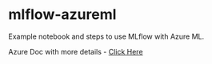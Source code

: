 # mlflow-azureml
Example notebook and steps to use MLflow with Azure ML.

Azure Doc with more details - <a href="https://docs.microsoft.com/en-us/azure/machine-learning/service/how-to-use-mlflow" target="_blank">Click Here</a>
